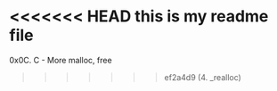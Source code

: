 <<<<<<< HEAD
this is my readme file
=======
0x0C. C - More malloc, free
>>>>>>> ef2a4d9 (4. _realloc)
